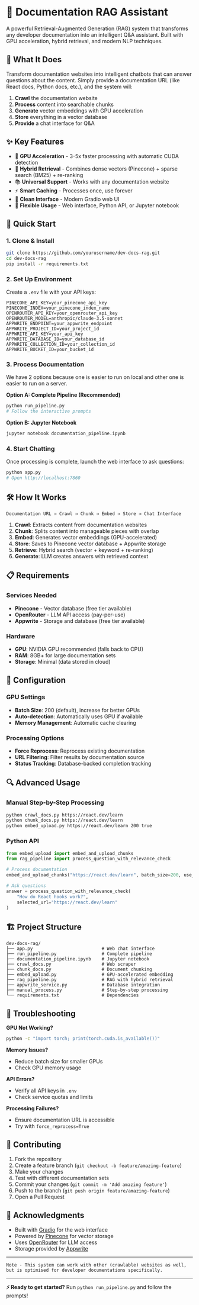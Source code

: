# 🤖 Documentation RAG Assistant

A powerful Retrieval-Augmented Generation (RAG) system that transforms any developer documentation into an intelligent Q&A assistant. Built with GPU acceleration, hybrid retrieval, and modern NLP techniques.

## 🎯 What It Does

Transform documentation websites into intelligent chatbots that can answer questions about the content. Simply provide a documentation URL (like React docs, Python docs, etc.), and the system will:

1. **Crawl** the documentation website
2. **Process** content into searchable chunks
3. **Generate** vector embeddings with GPU acceleration
4. **Store** everything in a vector database
5. **Provide** a chat interface for Q&A

## ✨ Key Features

- 🚀 **GPU Acceleration** - 3-5x faster processing with automatic CUDA detection
- 🧠 **Hybrid Retrieval** - Combines dense vectors (Pinecone) + sparse search (BM25) + re-ranking
- 📚 **Universal Support** - Works with any documentation website
- ⚡ **Smart Caching** - Processes once, use forever
- 🎨 **Clean Interface** - Modern Gradio web UI
- 🔧 **Flexible Usage** - Web interface, Python API, or Jupyter notebook

## 🚀 Quick Start

### 1. Clone & Install

```bash
git clone https://github.com/yourusername/dev-docs-rag.git
cd dev-docs-rag
pip install -r requirements.txt
```

### 2. Set Up Environment

Create a `.env` file with your API keys:

```env
PINECONE_API_KEY=your_pinecone_api_key
PINECONE_INDEX=your_pinecone_index_name
OPENROUTER_API_KEY=your_openrouter_api_key
OPENROUTER_MODEL=anthropic/claude-3.5-sonnet
APPWRITE_ENDPOINT=your_appwrite_endpoint
APPWRITE_PROJECT_ID=your_project_id
APPWRITE_API_KEY=your_api_key
APPWRITE_DATABASE_ID=your_database_id
APPWRITE_COLLECTION_ID=your_collection_id
APPWRITE_BUCKET_ID=your_bucket_id
```

### 3. Process Documentation

We have 2 options because one is easier to run on local and other one is easier to run on a server.

**Option A: Complete Pipeline (Recommended)**

```bash
python run_pipeline.py
# Follow the interactive prompts
```

**Option B: Jupyter Notebook**

```bash
jupyter notebook documentation_pipeline.ipynb
```

### 4. Start Chatting

Once processing is complete, launch the web interface to ask questions:

```bash
python app.py
# Open http://localhost:7860
```

## 🛠️ How It Works

```
Documentation URL → Crawl → Chunk → Embed → Store → Chat Interface
```

1. **Crawl**: Extracts content from documentation websites
2. **Chunk**: Splits content into manageable pieces with overlap
3. **Embed**: Generates vector embeddings (GPU-accelerated)
4. **Store**: Saves to Pinecone vector database + Appwrite storage
5. **Retrieve**: Hybrid search (vector + keyword + re-ranking)
6. **Generate**: LLM creates answers with retrieved context

## 📋 Requirements

### Services Needed

- **Pinecone** - Vector database (free tier available)
- **OpenRouter** - LLM API access (pay-per-use)
- **Appwrite** - Storage and database (free tier available)

### Hardware

- **GPU**: NVIDIA GPU recommended (falls back to CPU)
- **RAM**: 8GB+ for large documentation sets
- **Storage**: Minimal (data stored in cloud)

## 🔧 Configuration

### GPU Settings

- **Batch Size**: 200 (default), increase for better GPUs
- **Auto-detection**: Automatically uses GPU if available
- **Memory Management**: Automatic cache clearing

### Processing Options

- **Force Reprocess**: Reprocess existing documentation
- **URL Filtering**: Filter results by documentation source
- **Status Tracking**: Database-backed completion tracking

## 🔍 Advanced Usage

### Manual Step-by-Step Processing

```bash
python crawl_docs.py https://react.dev/learn
python chunk_docs.py https://react.dev/learn
python embed_upload.py https://react.dev/learn 200 true
```

### Python API

```python
from embed_upload import embed_and_upload_chunks
from rag_pipeline import process_question_with_relevance_check

# Process documentation
embed_and_upload_chunks("https://react.dev/learn", batch_size=200, use_gpu=True)

# Ask questions
answer = process_question_with_relevance_check(
    "How do React hooks work?",
    selected_url="https://react.dev/learn"
)
```

## 🏗️ Project Structure

```
dev-docs-rag/
├── app.py                          # Web chat interface
├── run_pipeline.py                 # Complete pipeline
├── documentation_pipeline.ipynb    # Jupyter notebook
├── crawl_docs.py                   # Web scraper
├── chunk_docs.py                   # Document chunking
├── embed_upload.py                 # GPU-accelerated embedding
├── rag_pipeline.py                 # RAG with hybrid retrieval
├── appwrite_service.py             # Database integration
├── manual_process.py               # Step-by-step processing
└── requirements.txt                # Dependencies
```

## 🐛 Troubleshooting

**GPU Not Working?**

```bash
python -c "import torch; print(torch.cuda.is_available())"
```

**Memory Issues?**

- Reduce batch size for smaller GPUs
- Check GPU memory usage

**API Errors?**

- Verify all API keys in `.env`
- Check service quotas and limits

**Processing Failures?**

- Ensure documentation URL is accessible
- Try with `force_reprocess=True`

## 🤝 Contributing

1. Fork the repository
2. Create a feature branch (`git checkout -b feature/amazing-feature`)
3. Make your changes
4. Test with different documentation sets
5. Commit your changes (`git commit -m 'Add amazing feature'`)
6. Push to the branch (`git push origin feature/amazing-feature`)
7. Open a Pull Request

## 🙏 Acknowledgments

- Built with [Gradio](https://gradio.app/) for the web interface
- Powered by [Pinecone](https://pinecone.io/) for vector storage
- Uses [OpenRouter](https://openrouter.ai/) for LLM access
- Storage provided by [Appwrite](https://appwrite.io/)

---

`Note - This system can work with other (crawlable) websites as well, but is optimised for developer documentations specifically.`

---

**⚡ Ready to get started?** Run `python run_pipeline.py` and follow the prompts!

